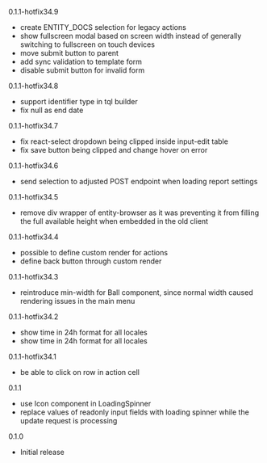 0.1.1-hotfix34.9
- create ENTITY_DOCS selection for legacy actions
- show fullscreen modal based on screen width instead of generally switching to fullscreen on touch devices
- move submit button to parent
- add sync validation to template form
- disable submit button for invalid form

0.1.1-hotfix34.8
- support identifier type in tql builder
- fix null as end date

0.1.1-hotfix34.7
- fix react-select dropdown being clipped inside input-edit table
- fix save button being clipped and change hover on error

0.1.1-hotfix34.6
- send selection to adjusted POST endpoint when loading report settings

0.1.1-hotfix34.5
- remove div wrapper of entity-browser as it was preventing it from filling the full available height when embedded in the old client

0.1.1-hotfix34.4
- possible to define custom render for actions
- define back button through custom render

0.1.1-hotfix34.3
- reintroduce min-width for Ball component, since normal width caused rendering issues in the main menu

0.1.1-hotfix34.2
- show time in 24h format for all locales
- show time in 24h format for all locales

0.1.1-hotfix34.1
- be able to click on row in action cell

0.1.1
- use Icon component in LoadingSpinner
- replace values of readonly input fields with loading spinner while the update request is processing

0.1.0
- Initial release
